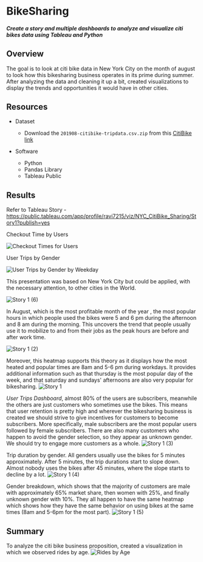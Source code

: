 # BikeSharing
#### *Create a story and multiple dashboards to analyze and visualize citi bikes data using Tableau and Python*

## Overview
The goal is to look at citi bike data in New York City on the month of august to look how this bikesharing business operates in its prime during summer. After analyzing the data and cleaning it up a bit, created visualizations to display the trends and opportunities it would have in other cities. 


## Resources
- Dataset
  - Download the `201908-citibike-tripdata.csv.zip` from this [CitiBike link](https://s3.amazonaws.com/tripdata/index.html) 

- Software
  - Python
  - Pandas Library
  - Tableau Public

## Results
 Refer to Tableau Story - https://public.tableau.com/app/profile/ravi7215/viz/NYC_CitiBike_Sharing/Story1?publish=yes

Checkout Time by Users

![Checkout Times for Users](https://user-images.githubusercontent.com/96051648/161610330-178ca1ba-e5d0-4ae5-8cea-01375db1097a.png)

User Trips by Gender

![User Trips by Gender by Weekday](https://user-images.githubusercontent.com/96051648/161610386-fb19d356-b536-44c5-bd9a-67bd0f3ab9b0.png)

This presentation was based on New York City but could be applied, with the necessary attention, to other cities in the World. 

![Story 1 (6)](https://user-images.githubusercontent.com/96051648/161616128-329e52fa-d630-451c-8e28-88a08872f1e0.png)

In August, which is the most profitable month of the year , the most popular hours in which people used the bikes were 5 and 6 pm during the afternoon and 8 am during the morning. This uncovers the trend that people usually use it to mobilize to and from their jobs as the peak hours are before and after work time. 

![Story 1 (2)](https://user-images.githubusercontent.com/96051648/161608472-78c3e063-34c3-45a3-94a4-65746f549524.png)


Moreover, this heatmap supports this theory as it displays how the most heated and popular times are 8am and 5-6 pm during workdays. It provides additional information such as that thursday is the most popular day of the week, and that saturday and sundays' afternoons are also very popular for bikesharing. 
![Story 1](https://user-images.githubusercontent.com/96051648/161608262-0b56a9b0-c372-4a73-801f-cdfd08c199f1.png)


*User Trips Dashboard*, almost 80% of the users are subscribers, meanwhile the others are just customers who sometimes use the bikes. This means that user retention is pretty high and wherever the bikesharing business is created we should strive to give incentives for customers to become subscribers. More specifically, male subscribers are the most popular users followed by female subscribers. There are also many customers who happen to avoid the gender selection, so they appear as unknown gender. We should try to engage more customers as a whole. 
![Story 1 (3)](https://user-images.githubusercontent.com/96051648/161608629-b775ff4c-ece8-449a-a6f0-f745b2fef413.png)


Trip duration by gender. All genders usually use the bikes for 5 minutes approximately. After 5 minutes, the trip durations start to slope down. Almost nobody uses the bikes after 45 minutes, where the slope starts to decline by a lot. 
![Story 1 (4)](https://user-images.githubusercontent.com/96051648/161608754-94cd40d0-f77a-4249-83ef-e109f0637b57.png)


Gender breakdown, which shows that the majority of customers are male with approximately 65% market share, then women with 25%, and finally unknown gender with 10%. They all happen to have the same heatmap which shows how they have the same behavior on using bikes at the same times (8am and 5-6pm for the most part). 
![Story 1 (5)](https://user-images.githubusercontent.com/96051648/161608943-692a9870-4ac9-4621-8bee-cf24dcca530d.png)



## Summary

To analyze the citi bike business proposition, created a visualization in which we observed rides by age.
![Rides by Age](https://user-images.githubusercontent.com/96051648/161609243-7137ed70-e97d-404d-90e6-c54cfbee91f4.png)


